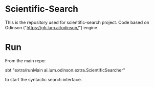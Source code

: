 
# Scientific-Search

This is the repository used for scientific-search project. Code based on Odinson ("https://gh.lum.ai/odinson/") engine.

# Run

From the main repo:

sbt "extra/runMain ai.lum.odinson.extra.ScientificSearcher"

to start the syntactic search interface.



